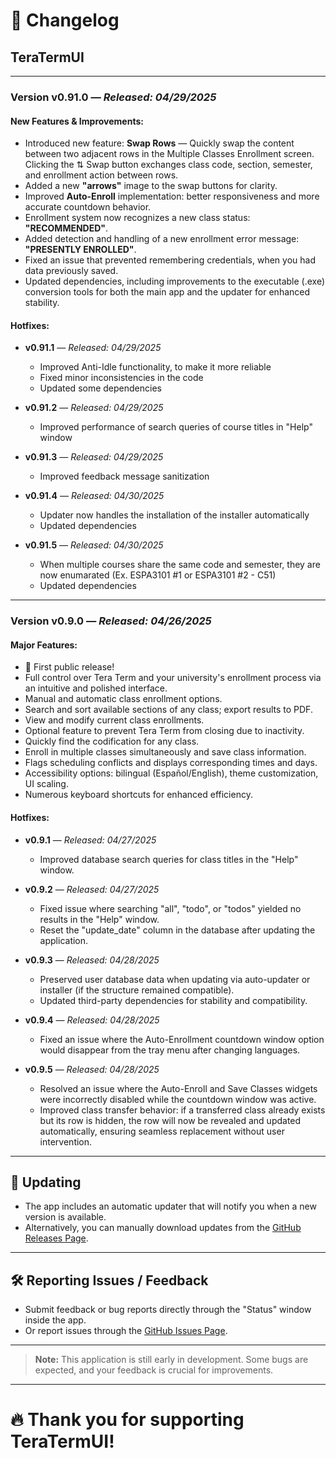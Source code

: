 # 📜 Changelog

## TeraTermUI

---

### **Version v0.91.0** — *Released: 04/29/2025*  

#### New Features & Improvements:
- Introduced new feature: **Swap Rows** — Quickly swap the content between two adjacent rows in the Multiple Classes Enrollment screen. Clicking the ⇅ Swap button exchanges class code, section, semester, and enrollment action between rows.
- Added a new **"arrows"** image to the swap buttons for clarity.
- Improved **Auto-Enroll** implementation: better responsiveness and more accurate countdown behavior.
- Enrollment system now recognizes a new class status: **"RECOMMENDED"**.
- Added detection and handling of a new enrollment error message: **"PRESENTLY ENROLLED"**.
- Fixed an issue that prevented remembering credentials, when you had data previously saved.
- Updated dependencies, including improvements to the executable (.exe) conversion tools for both the main app and the updater for enhanced stability.

#### Hotfixes:
- **v0.91.1** — *Released: 04/29/2025*
  - Improved Anti-Idle functionality, to make it more reliable
  - Fixed minor inconsistencies in the code
  - Updated some dependencies

- **v0.91.2** — *Released: 04/29/2025*
  - Improved performance of search queries of course titles in "Help" window

- **v0.91.3** — *Released: 04/29/2025*
  - Improved feedback message sanitization

- **v0.91.4** — *Released: 04/30/2025*
  - Updater now handles the installation of the installer automatically
  - Updated dependencies

- **v0.91.5** — *Released: 04/30/2025*
  - When multiple courses share the same code and semester, they are now enumarated (Ex. ESPA3101 #1 or ESPA3101 #2 - C51)
  - Updated dependencies

---

### **Version v0.9.0** — *Released: 04/26/2025*  

#### Major Features:
- 🎉 First public release!
- Full control over Tera Term and your university's enrollment process via an intuitive and polished interface.
- Manual and automatic class enrollment options.
- Search and sort available sections of any class; export results to PDF.
- View and modify current class enrollments.
- Optional feature to prevent Tera Term from closing due to inactivity.
- Quickly find the codification for any class.
- Enroll in multiple classes simultaneously and save class information.
- Flags scheduling conflicts and displays corresponding times and days.
- Accessibility options: bilingual (Español/English), theme customization, UI scaling.
- Numerous keyboard shortcuts for enhanced efficiency.

#### Hotfixes:
- **v0.9.1** — *Released: 04/27/2025*  
  - Improved database search queries for class titles in the "Help" window.

- **v0.9.2** — *Released: 04/27/2025*  
  - Fixed issue where searching "all", "todo", or "todos" yielded no results in the "Help" window.
  - Reset the "update_date" column in the database after updating the application.

- **v0.9.3** — *Released: 04/28/2025*  
  - Preserved user database data when updating via auto-updater or installer (if the structure remained compatible).
  - Updated third-party dependencies for stability and compatibility.

- **v0.9.4** — *Released: 04/28/2025*  
  - Fixed an issue where the Auto-Enrollment countdown window option would disappear from the tray menu after changing languages.

- **v0.9.5** — *Released: 04/28/2025*  
  - Resolved an issue where the Auto-Enroll and Save Classes widgets were incorrectly disabled while the countdown window was active.
  - Improved class transfer behavior: if a transferred class already exists but its row is hidden, the row will now be revealed and updated automatically, ensuring seamless replacement without user intervention.
  
---

## 🔄 Updating

- The app includes an automatic updater that will notify you when a new version is available.
- Alternatively, you can manually download updates from the [GitHub Releases Page](https://github.com/Hanuwa/TeraTermUI/releases/latest).

---

## 🛠️ Reporting Issues / Feedback

- Submit feedback or bug reports directly through the "Status" window inside the app.
- Or report issues through the [GitHub Issues Page](https://github.com/Hanuwa/TeraTermUI/issues).

---

> **Note:** This application is still early in development. Some bugs are expected, and your feedback is crucial for improvements.

---

# 🔥 Thank you for supporting TeraTermUI!
